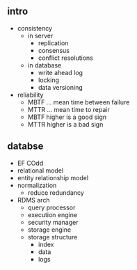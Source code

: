 ## intro
- consistency
  - in server
    - replication
    - consensus
    - conflict resolutions
  - in database
    - write ahead log
    - locking
    - data versioning
- reliability
  - MBTF ... mean time between failure
  - MTTR ... mean time to repair
  - MBTF higher is a good sign
  - MTTR higher is a bad sign

## databse
- EF COdd
- relational model
- entity relationship model
- normalization
  - reduce redundancy
- RDMS arch
  - query processor
  - execution engine
  - security manager
  - storage engine
  - storage structure
    - index
    - data 
    - logs
